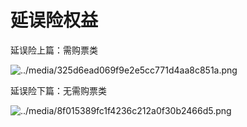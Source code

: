 # 延误险权益

延误险上篇：需购票类

![../media/325d6ead069f9e2e5cc771d4aa8c851a.png](https://cos.zjkmkj.com/media/2024/08/20/e16e57bc06f54f865968e129217f1d62-2.webp)

延误险下篇：无需购票类

![../media/8f015389fc1f4236c212a0f30b2466d5.png](https://cos.zjkmkj.com/media/2024/08/20/270c621faef00f320cde3026bf5a1e4a-2.webp)
